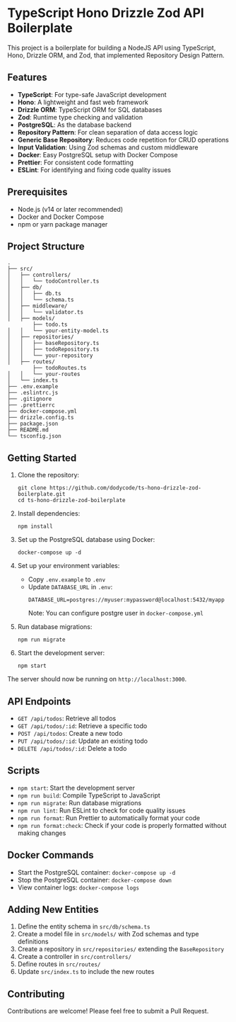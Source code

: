 # TypeScript Hono Drizzle Zod API Boilerplate

This project is a boilerplate for building a NodeJS API using TypeScript, Hono, Drizzle ORM, and Zod, that implemented Repository Design Pattern.

## Features

- **TypeScript**: For type-safe JavaScript development
- **Hono**: A lightweight and fast web framework
- **Drizzle ORM**: TypeScript ORM for SQL databases
- **Zod**: Runtime type checking and validation
- **PostgreSQL**: As the database backend
- **Repository Pattern**: For clean separation of data access logic
- **Generic Base Repository**: Reduces code repetition for CRUD operations
- **Input Validation**: Using Zod schemas and custom middleware
- **Docker**: Easy PostgreSQL setup with Docker Compose
- **Prettier**: For consistent code formatting
- **ESLint**: For identifying and fixing code quality issues

## Prerequisites

- Node.js (v14 or later recommended)
- Docker and Docker Compose
- npm or yarn package manager

## Project Structure

```
.
├── src/
│   ├── controllers/
│   │   └── todoController.ts
│   ├── db/
│   │   ├── db.ts
│   │   └── schema.ts
│   ├── middleware/
│   │   └── validator.ts
│   ├── models/
        ├── todo.ts
│   │   └── your-entity-model.ts
│   ├── repositories/
│   │   ├── baseRepository.ts
│   │   ├── todoRepository.ts
│   │   └── your-repository
│   ├── routes/
        ├── todoRoutes.ts
│   │   └── your-routes
│   └── index.ts
├── .env.example
├── .eslintrc.js
├── .gitignore
├── .prettierrc
├── docker-compose.yml
├── drizzle.config.ts
├── package.json
├── README.md
└── tsconfig.json
```

## Getting Started

1. Clone the repository:

   ```
   git clone https://github.com/dodycode/ts-hono-drizzle-zod-boilerplate.git
   cd ts-hono-drizzle-zod-boilerplate
   ```

2. Install dependencies:

   ```
   npm install
   ```

3. Set up the PostgreSQL database using Docker:

   ```
   docker-compose up -d
   ```

4. Set up your environment variables:

   - Copy `.env.example` to `.env`
   - Update `DATABASE_URL` in `.env`:
     ```
     DATABASE_URL=postgres://myuser:mypassword@localhost:5432/myapp
     ```
     Note: You can configure postgre user in `docker-compose.yml`

5. Run database migrations:

   ```
   npm run migrate
   ```

6. Start the development server:
   ```
   npm start
   ```

The server should now be running on `http://localhost:3000`.

## API Endpoints

- `GET /api/todos`: Retrieve all todos
- `GET /api/todos/:id`: Retrieve a specific todo
- `POST /api/todos`: Create a new todo
- `PUT /api/todos/:id`: Update an existing todo
- `DELETE /api/todos/:id`: Delete a todo

## Scripts

- `npm start`: Start the development server
- `npm run build`: Compile TypeScript to JavaScript
- `npm run migrate`: Run database migrations
- `npm run lint`: Run ESLint to check for code quality issues
- `npm run format`: Run Prettier to automatically format your code
- `npm run format:check`: Check if your code is properly formatted without making changes

## Docker Commands

- Start the PostgreSQL container: `docker-compose up -d`
- Stop the PostgreSQL container: `docker-compose down`
- View container logs: `docker-compose logs`

## Adding New Entities

1. Define the entity schema in `src/db/schema.ts`
2. Create a model file in `src/models/` with Zod schemas and type definitions
3. Create a repository in `src/repositories/` extending the `BaseRepository`
4. Create a controller in `src/controllers/`
5. Define routes in `src/routes/`
6. Update `src/index.ts` to include the new routes

## Contributing

Contributions are welcome! Please feel free to submit a Pull Request.
